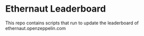 
# Ethernaut Leaderboard

This repo contains scripts that run to update the leaderboard of ethernaut.openzeppelin.com

